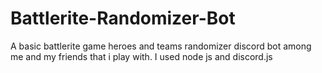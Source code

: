 # Battlerite-Randomizer-Bot
A basic battlerite game heroes and teams randomizer discord bot among me and my friends that i play with. I used node js and discord.js
